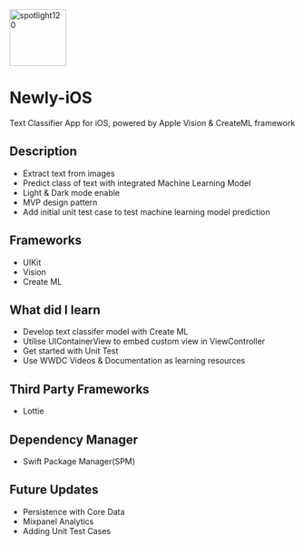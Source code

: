 <img width="100" height="100" alt="spotlight120" src="https://user-images.githubusercontent.com/59039044/140596234-6737b042-e297-4cc8-90bf-c87aedb7bd33.png">

# Newly-iOS
Text Classifier App for iOS, powered by Apple Vision &amp; CreateML framework


## Description
- Extract text from images
- Predict class of text with integrated Machine Learning Model
- Light & Dark mode enable
- MVP design pattern
- Add initial unit test case to test machine learning model prediction

## Frameworks
- UIKit
- Vision
- Create ML

## What did I learn
- Develop text classifer model with Create ML
- Utilise UIContainerView to embed custom view in ViewController
- Get started with Unit Test
- Use WWDC Videos & Documentation as learning resources

## Third Party Frameworks
- Lottie

## Dependency Manager
- Swift Package Manager(SPM)

## Future Updates

- Persistence with Core Data
- Mixpanel Analytics
- Adding Unit Test Cases
